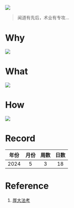 ![](https://github.com/lawexam/lawexam/assets/170080825/296aab5c-3caa-4e93-b1ba-12f5d09fb65a)
> 闻道有先后，术业有专攻...

# Why
![](https://github.com/lawexam/lawexam/assets/170080825/6c5c8301-0ffd-4002-a717-21094be9cf1c)

# What
![](https://github.com/lawexam/lawexam/assets/170080825/57b393e9-18fa-461b-b671-28e91ad3898b)

# How
![](https://github.com/lawexam/lawexam/assets/170080825/df81684d-dc1c-4735-85c2-d9182e3eb700)

# Record

| 年份  | 月份 | 周数 | 日数 |
| ----- |  :------:  |  :------:  | :------:   |
| 2024     | 5       | 3         | 18         |

# Reference

1. [厚大法考](http://www.houdask.com/site/hd/index.html)

